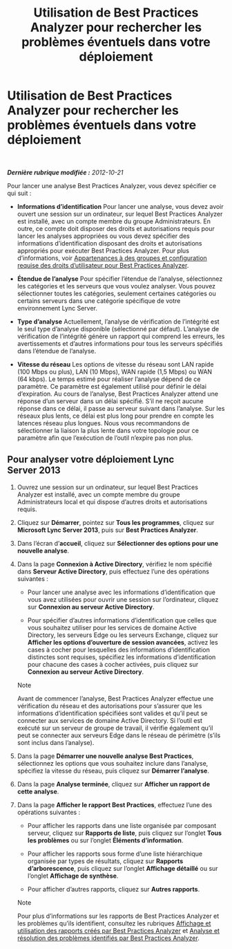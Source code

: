 ﻿---
title: Utilisation de Best Practices Analyzer pour rechercher les problèmes éventuels dans votre déploiement
TOCTitle: Utilisation de Best Practices Analyzer pour rechercher les problèmes éventuels dans votre déploiement
ms:assetid: 09c84509-dc91-4e7b-882b-3c467b6b026d
ms:mtpsurl: https://technet.microsoft.com/fr-fr/library/Gg591343(v=OCS.15)
ms:contentKeyID: 49296192
ms.date: 05/20/2016
mtps_version: v=OCS.15
ms.translationtype: HT
---

# Utilisation de Best Practices Analyzer pour rechercher les problèmes éventuels dans votre déploiement

 

_**Dernière rubrique modifiée :** 2012-10-21_

Pour lancer une analyse Best Practices Analyzer, vous devez spécifier ce qui suit :

  - **Informations d’identification** Pour lancer une analyse, vous devez avoir ouvert une session sur un ordinateur, sur lequel Best Practices Analyzer est installé, avec un compte membre du groupe Administrateurs. En outre, ce compte doit disposer des droits et autorisations requis pour lancer les analyses appropriées ou vous devez spécifier des informations d’identification disposant des droits et autorisations appropriés pour exécuter Best Practices Analyzer. Pour plus d’informations, voir [Appartenances à des groupes et configuration requise des droits d’utilisateur pour Best Practices Analyzer](lync-server-2013-group-memberships-and-user-rights-requirements-for-best-practices-analyzer.md).

  - **Étendue de l’analyse** Pour spécifier l’étendue de l’analyse, sélectionnez les catégories et les serveurs que vous voulez analyser. Vous pouvez sélectionner toutes les catégories, seulement certaines catégories ou certains serveurs dans une catégorie spécifique de votre environnement Lync Server.

  - **Type d’analyse** Actuellement, l’analyse de vérification de l’intégrité est le seul type d’analyse disponible (sélectionné par défaut). L’analyse de vérification de l’intégrité génère un rapport qui comprend les erreurs, les avertissements et d’autres informations pour tous les serveurs spécifiés dans l’étendue de l’analyse.

  - **Vitesse du réseau** Les options de vitesse du réseau sont LAN rapide (100 Mbps ou plus), LAN (10 Mbps), WAN rapide (1,5 Mbps) ou WAN (64 kbps). Le temps estimé pour réaliser l’analyse dépend de ce paramètre. Ce paramètre est également utilisé pour définir le délai d’expiration. Au cours de l’analyse, Best Practices Analyzer attend une réponse d’un serveur dans un délai spécifié. S’il ne reçoit aucune réponse dans ce délai, il passe au serveur suivant dans l’analyse. Sur les réseaux plus lents, ce délai est plus long pour prendre en compte les latences réseau plus longues. Nous vous recommandons de sélectionner la liaison la plus lente dans votre topologie pour ce paramètre afin que l’exécution de l’outil n’expire pas non plus.

## Pour analyser votre déploiement Lync Server 2013

1.  Ouvrez une session sur un ordinateur, sur lequel Best Practices Analyzer est installé, avec un compte membre du groupe Administrateurs local et qui dispose d’autres droits et autorisations requis.

2.  Cliquez sur **Démarrer**, pointez sur **Tous les programmes**, cliquez sur **Microsoft Lync Server 2013**, puis sur **Best Practices Analyzer**.

3.  Dans l’écran d’**accueil**, cliquez sur **Sélectionner des options pour une nouvelle analyse**.

4.  Dans la page **Connexion à Active Directory**, vérifiez le nom spécifié dans **Serveur Active Directory**, puis effectuez l’une des opérations suivantes :
    
      - Pour lancer une analyse avec les informations d’identification que vous avez utilisées pour ouvrir une session sur l’ordinateur, cliquez sur **Connexion au serveur Active Directory**.
    
      - Pour spécifier d’autres informations d’identification que celles que vous souhaitez utiliser pour les services de domaine Active Directory, les serveurs Edge ou les serveurs Exchange, cliquez sur **Afficher les options d’ouverture de session avancées**, activez les cases à cocher pour lesquelles des informations d’identification distinctes sont requises, spécifiez les informations d’identification pour chacune des cases à cocher activées, puis cliquez sur **Connexion au serveur Active Directory**.
    
    > [!note]  
    > Avant de commencer l’analyse, Best Practices Analyzer effectue une vérification du réseau et des autorisations pour s’assurer que les informations d’identification spécifiées sont valides et qu’il peut se connecter aux services de domaine Active Directory. Si l’outil est exécuté sur un serveur de groupe de travail, il vérifie également qu’il peut se connecter aux serveurs Edge dans le réseau de périmètre (s’ils sont inclus dans l’analyse).

5.  Dans la page **Démarrer une nouvelle analyse Best Practices**, sélectionnez les options que vous souhaitez inclure dans l’analyse, spécifiez la vitesse du réseau, puis cliquez sur **Démarrer l’analyse**.

6.  Dans la page **Analyse terminée**, cliquez sur **Afficher un rapport de cette analyse**.

7.  Dans la page **Afficher le rapport Best Practices**, effectuez l’une des opérations suivantes :
    
      - Pour afficher les rapports dans une liste organisée par composant serveur, cliquez sur **Rapports de liste**, puis cliquez sur l’onglet **Tous les problèmes** ou sur l’onglet **Éléments d’information**.
    
      - Pour afficher les rapports sous forme d’une liste hiérarchique organisée par types de résultats, cliquez sur **Rapports d’arborescence**, puis cliquez sur l’onglet **Affichage détaillé** ou sur l’onglet **Affichage de synthèse**.
    
      - Pour afficher d’autres rapports, cliquez sur **Autres rapports**.
    
    > [!note]  
    > Pour plus d’informations sur les rapports de Best Practices Analyzer et les problèmes qu’ils identifient, consultez les rubriques <a href="lync-server-2013-viewing-and-working-with-reports-created-by-best-practices-analyzer.md">Affichage et utilisation des rapports créés par Best Practices Analyzer</a> et <a href="lync-server-2013-analyzing-and-resolving-issues-identified-by-best-practices-analyzer.md">Analyse et résolution des problèmes identifiés par Best Practices Analyzer</a>.
